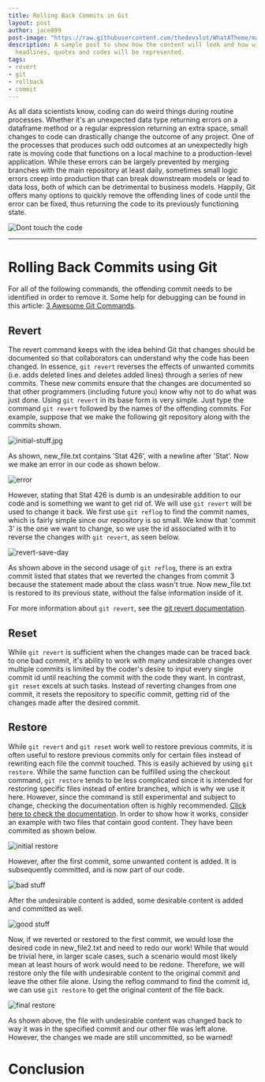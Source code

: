 ```yaml
---
title: Rolling Back Commits in Git
layout: post
author: jace899
post-image: "https://raw.githubusercontent.com/thedevslot/WhatATheme/master/assets/images/SamplePost.png?token=AHMQUEPC4IFADOF5VG4QVN26Z64GG"
description: A sample post to show how the content will look and how will different
  headlines, quotes and codes will be represented.
tags:
- revert
- git
- rollback
- commit
---
```


As all data scientists know, coding can do weird things during routine processes. Whether it's an unexpected data type returning errors on a dataframe method or a regular expression returning an extra space, small changes to code can drastically change the outcome of any project. One of the processes that produces such odd outcomes at an unexpectedly high rate is moving code that functions on a local machine to a production-level application. While these errors can be largely prevented by merging branches with the main repository at least daily, sometimes small logic errors creep into production that can break downstream models or lead to data loss, both of which can be detrimental to business models. Happily, Git offers many options to quickly remove the offending lines of code until the error can be fixed, thus returning the code to its previously functioning state.

![Dont touch the code](/assets\images\blogimages\figs-10-21\dont-touch-my-code.jpg)

---

# Rolling Back Commits using Git
For all of the following commands, the offending commit needs to be identified in order to remove it. Some help for debugging can be found in this article: [3 Awesome Git Commands](https://www.vinta.com.br/blog/2015/3-awesome-git-commands/).
## Revert
The revert command keeps with the idea behind Git that changes should be documented so that collaborators can understand why the code has been changed. In essence, `git revert` reverses the effects of unwanted commits (i.e. adds deleted lines and deletes added lines) through a series of new commits. These new commits ensure that the changes are documented so that other programmers (including future you) know why not to do what was just done. Using `git revert` in its base form is very simple. Just type the command `git revert` followed by the names of the offending commits. For example, suppose that we make the following git repository along with the commits shown.

![initial-stuff.jpg](/assets\images\blogimages\figs-10-21\initial-stuff.jpg)

As shown, new_file.txt contains 'Stat 426', with a newline after 'Stat'. Now we make an error in our code as shown below.

![error](/assets\images\blogimages\figs-10-21\not-wanted.jpg)

However, stating that Stat 426 is dumb is an undesirable addition to our code and is something we want to get rid of. We will use `git revert` will be used to change it back. We first use `git reflog` to find the commit names, which is fairly simple since our repository is so small. We know that 'commit 3' is the one we want to change, so we use the id associated with it to reverse the changes with `git revert`, as seen below.

![revert-save-day](/assets\images\blogimages\figs-10-21\Revert-saves-day.jpg)

As shown above in the second usage of `git reflog`, there is an extra commit listed that states that we reverted the changes from commit 3 because the statement made about the class wasn't true. Now new_file.txt is restored to its previous state, without the false information inside of it.

For more information about `git revert`, see the [git revert documentation](https://git-scm.com/docs/git-revert).

## Reset

While `git revert` is sufficient when the changes made can be traced back to one bad commit, it's ability to work with many undesirable changes over multiple commits is limited by the coder's desire to input every single commit id until reaching the commit with the code they want. In contrast, `git reset` excels at such tasks. Instead of reverting changes from one commit, it resets the repository to specific commit, getting rid of the changes made after the desired commit.

## Restore

While `git revert` and `git reset` work well to restore previous commits, it is often useful to restore previous commits only for certain files instead of rewriting each file the commit touched. This is easily achieved by using `git restore`. While the same function can be fulfilled using the checkout command, `git restore` tends to be less complicated since it is intended for restoring specific files instead of entire branches, which is why we use it here. However, since the command is still experimental and subject to change, checking the documentation often is highly recommended. [Click here to check the documentation](https://git-scm.com/docs/git-restore). In order to show how it works, consider an example with two files that contain good content. They have been commited as shown below.

![initial restore](/assets\images\blogimages\figs-10-21\restore-begin.jpg)

However, after the first commit, some unwanted content is added. It is subsequently committed, and is now part of our code.

![bad stuff](/assets\images\blogimages\figs-10-21\restore-bad.jpg)

After the undesirable content is added, some desirable content is added and committed as well.

![good stuff](/assets\images\blogimages\figs-10-21\restore-good.jpg)

Now, if we reverted or restored to the first commit, we would lose the desired code in new_file2.txt and need to redo our work! While that would be trivial here, in larger scale cases, such a scenario would most likely mean at least hours of work would need to be redone. Therefore, we will restore only the file with undesirable content to the original commit and leave the other file alone. Using the reflog command to find the commit id, we can use `git restore` to get the original content of the file back.

![final restore](/assets\images\blogimages\figs-10-21\restore-final.jpg)

As shown above, the file with undesirable content was changed back to way it was in the specified commit and our other file was left alone. However, the changes we made are still uncommitted, so be warned!

# Conclusion